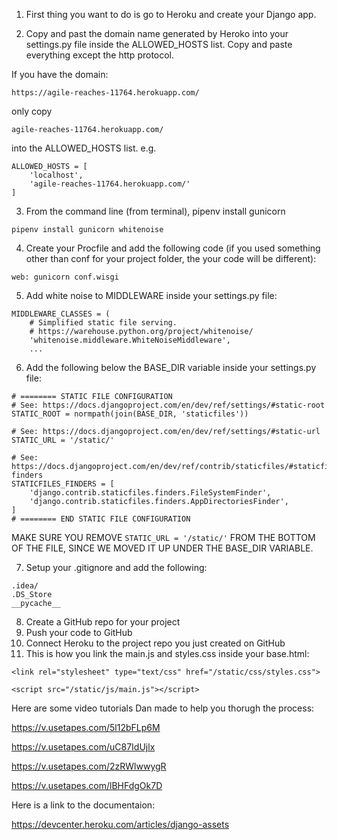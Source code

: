 1. First thing you want to do is go to Heroku and create your Django app.

2. Copy and past the domain name generated by Heroko into your settings.py file inside the ALLOWED_HOSTS list. Copy and paste everything except the http protocol.

If you have the domain:

`https://agile-reaches-11764.herokuapp.com/`

only copy

`agile-reaches-11764.herokuapp.com/`

into the ALLOWED_HOSTS list. e.g.
```
ALLOWED_HOSTS = [
	'localhost',
	'agile-reaches-11764.herokuapp.com/'
]
```

3. From the command line (from terminal), pipenv install gunicorn
```
pipenv install gunicorn whitenoise
```
4. Create your Procfile and add the following code (if you used something other than conf for your project folder, the your code will be different):
```
web: gunicorn conf.wisgi
```
5. Add white noise to MIDDLEWARE inside your settings.py file:
```
MIDDLEWARE_CLASSES = (
    # Simplified static file serving.
    # https://warehouse.python.org/project/whitenoise/
    'whitenoise.middleware.WhiteNoiseMiddleware',
    ...
```
6. Add the following below the BASE_DIR variable inside your settings.py file:
```
# ======== STATIC FILE CONFIGURATION
# See: https://docs.djangoproject.com/en/dev/ref/settings/#static-root
STATIC_ROOT = normpath(join(BASE_DIR, 'staticfiles'))

# See: https://docs.djangoproject.com/en/dev/ref/settings/#static-url
STATIC_URL = '/static/'

# See: https://docs.djangoproject.com/en/dev/ref/contrib/staticfiles/#staticfiles-finders
STATICFILES_FINDERS = [
    'django.contrib.staticfiles.finders.FileSystemFinder',
    'django.contrib.staticfiles.finders.AppDirectoriesFinder',
]
# ======== END STATIC FILE CONFIGURATION
```
MAKE SURE YOU REMOVE `STATIC_URL = '/static/'` FROM THE BOTTOM OF THE FILE, SINCE WE MOVED IT UP UNDER THE BASE_DIR VARIABLE.


7. Setup your .gitignore and add the following:
```
.idea/
.DS_Store
__pycache__
```
8. Create a GitHub repo for your project
9. Push your code to GitHub
10. Connect Heroku to the project repo you just created on GitHub
11. This is how you link the main.js and styles.css inside your base.html:
```
<link rel="stylesheet" type="text/css" href="/static/css/styles.css">

<script src="/static/js/main.js"></script>
```

Here are some video tutorials Dan made to help you thorugh the process:

https://v.usetapes.com/5l12bFLp6M

https://v.usetapes.com/uC87IdUjlx

https://v.usetapes.com/2zRWlwwygR

https://v.usetapes.com/lBHFdgOk7D

Here is a link to the documentaion:

https://devcenter.heroku.com/articles/django-assets
